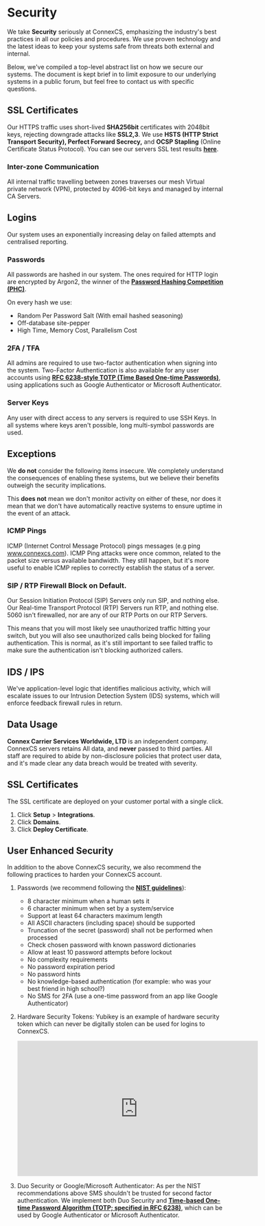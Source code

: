 # Security

We take **Security** seriously at ConnexCS, emphasizing the industry's best practices in all our policies and procedures. We use proven technology and the latest ideas to keep your systems safe from threats both external and internal.

Below, we've compiled a top-level abstract list on how we secure our systems. The document is kept brief in to limit exposure to our underlying systems in a public forum, but feel free to contact us with specific questions.

## SSL Certificates
Our HTTPS traffic uses short-lived **SHA256bit** certificates with 2048bit keys, rejecting downgrade attacks like **SSL2,3**. We use **HSTS (HTTP Strict Transport Security), Perfect Forward Secrecy,** and **OCSP Stapling** (Online Certificate Status Protocol). You can see our servers SSL test results [**here**](https://www.ssllabs.com/ssltest/analyze.html?d=app.connexcs.com).

### Inter-zone Communication
All internal traffic travelling between zones traverses our mesh Virtual private network (VPN), protected by 4096-bit keys and managed by internal CA Servers.

## Logins
Our system uses an exponentially increasing delay on failed attempts and centralised reporting.

### Passwords
All passwords are hashed in our system. The ones required for HTTP login are encrypted by Argon2, the winner of the [**Password Hashing Competition (PHC)**](https://github.com/P-H-C/phc-winner-argon2).

On every hash we use:
- Random Per Password Salt (With email hashed seasoning)
- Off-database site-pepper
- High Time, Memory Cost, Parallelism Cost

### 2FA / TFA
All admins are required to use two-factor authentication when signing into the system. Two-Factor Authentication is also available for any user accounts using [**RFC 6238-style TOTP (Time Based One-time Passwords)**](https://tools.ietf.org/html/rfc6238), using applications such as Google Authenticator or Microsoft Authenticator.

### Server Keys
Any user with direct access to any servers is required to use SSH Keys. In all systems where keys aren't possible, long multi-symbol passwords are used.

## Exceptions
We **do not** consider the following items insecure. We completely understand the consequences of enabling these systems, but we believe their benefits outweigh the security implications.

This **does not** mean we don't monitor activity on either of these, nor does it mean that we don't have automatically reactive systems to ensure uptime in the event of an attack.

### ICMP Pings
ICMP (Internet Control Message Protocol) pings messages (e.g ping www.connexcs.com). ICMP Ping attacks were once common, related to the packet size versus available bandwidth. They still happen, but it's more useful to enable ICMP replies to correctly establish the status of a server.

### SIP / RTP Firewall Block on Default.
Our Session Initiation Protocol (SIP) Servers only run SIP, and nothing else. Our Real-time Transport Protocol (RTP) Servers run RTP, and nothing else. 5060 isn't firewalled, nor are any of our RTP Ports on our RTP Servers.

This means that you will most likely see unauthorized traffic hitting your switch, but you will also see unauthorized calls being blocked for failing authentication. This is normal, as it's still important to see failed traffic to make sure the authentication isn't blocking authorized callers.

## IDS / IPS
We've application-level logic that identifies malicious activity, which will escalate issues to our Intrusion Detection System (IDS) systems, which will enforce feedback firewall rules in return.

## Data Usage
**Connex Carrier Services Worldwide, LTD** is an independent company. ConnexCS servers retains All data, and **never** passed to third parties. All staff are required to abide by non-disclosure policies that protect user data, and it's made clear any data breach would be treated with severity.

## SSL Certificates 
The SSL certificate are deployed on your customer portal with a single click.

1. Click  **Setup** > **Integrations**.
2. Click  **Domains**.
3. Click **Deploy Certificate**.

## User Enhanced Security
In addition to the above ConnexCS security, we also recommend the following practices to harden your ConnexCS account.

1. Passwords (we recommend following the [**NIST guidelines**](https://pages.nist.gov/800-63-3/sp800-63b.html#sec5)):
    + 8 character minimum when a human sets it
    + 6 character minimum when set by a system/service
    + Support at least 64 characters maximum length
    + All ASCII characters (including space) should be supported
    + Truncation of the secret (password) shall not be performed when processed
    + Check chosen password with known password dictionaries
    + Allow at least 10 password attempts before lockout
    + No complexity requirements
    + No password expiration period
    + No password hints
    + No knowledge-based authentication (for example: who was your best friend in high school?)
    + No SMS for 2FA (use a one-time password from an app like Google Authenticator)
2. Hardware Security Tokens: Yubikey is an example of hardware security token which can never be digitally stolen can be used for logins to ConnexCS.
    
    <iframe width="560" height="315" src="https://www.youtube.com/embed/_EqOmhahBQc" frameborder="0" allow="accelerometer; autoplay; encrypted-media; gyroscope; picture-in-picture" allowfullscreen></iframe>

3. Duo Security or Google/Microsoft Authenticator: As per the NIST recommendations above SMS shouldn't be trusted for second factor authentication. We implement both Duo Security and [**Time-based One-time Password Algorithm (TOTP; specified in RFC 6238)**](https://tools.ietf.org/html/rfc6238),
which can be used by Google Authenticator or Microsoft Authenticator.
